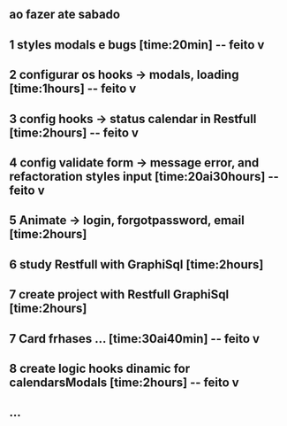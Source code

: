 ## ao fazer ate sabado

## 1  styles modals e bugs [time:20min] -- feito v

## 2 configurar os hooks -> modals, loading  [time:1hours] -- feito v

##  3 config hooks -> status calendar in Restfull  [time:2hours] -- feito v

##  4 config validate form -> message error, and refactoration styles input  [time:20ai30hours]  -- feito v   

##  5 Animate -> login, forgotpassword, email  [time:2hours]

## 6 study Restfull with GraphiSql [time:2hours]

## 7 create project with Restfull GraphiSql [time:2hours]

## 7 Card frhases ... [time:30ai40min]  -- feito v

## 8 create logic  hooks dinamic for calendarsModals  [time:2hours]  -- feito v

## ...  